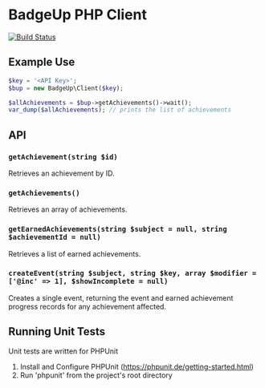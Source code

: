# BadgeUp PHP Client

[![Build Status](https://travis-ci.org/BadgeUp/badgeup-php-client.svg?branch=master)](https://travis-ci.org/BadgeUp/badgeup-php-client)

## Example Use
```php
$key = '<API Key>';
$bup = new BadgeUp\Client($key);

$allAchievements = $bup->getAchievements()->wait();
var_dump($allAchievements); // prints the list of achievements
```

## API

### `getAchievement(string $id)`
Retrieves an achievement by ID.

### `getAchievements()`
Retrieves an array of achievements.

### `getEarnedAchievements(string $subject = null, string $achievementId = null)`
Retrieves a list of earned achievements.

### `createEvent(string $subject, string $key, array $modifier = ['@inc' => 1], $showIncomplete = null)`
Creates a single event, returning the event and earned achievement progress records for any achievement affected.

## Running Unit Tests

Unit tests are written for PHPUnit
1. Install and Configure PHPUnit (https://phpunit.de/getting-started.html)
1. Run 'phpunit' from the project's root directory
